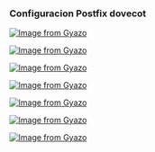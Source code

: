 ### Configuracion Postfix dovecot ###

[![Image from Gyazo](https://i.gyazo.com/c6ea718112c65dbf50b6d7a5d483ec78.png)](https://gyazo.com/c6ea718112c65dbf50b6d7a5d483ec78)

[![Image from Gyazo](https://i.gyazo.com/bd7bc64c3dea50152debfcd44b5ef7f3.png)](https://gyazo.com/bd7bc64c3dea50152debfcd44b5ef7f3)

[![Image from Gyazo](https://i.gyazo.com/f72da6eb2efc2738aa6fbeff00fb0123.png)](https://gyazo.com/f72da6eb2efc2738aa6fbeff00fb0123)

[![Image from Gyazo](https://i.gyazo.com/667f9a017832b956fd13e99103f0c924.png)](https://gyazo.com/667f9a017832b956fd13e99103f0c924)

[![Image from Gyazo](https://i.gyazo.com/ac9003e13a5e5d94892323408b12724a.png)](https://gyazo.com/ac9003e13a5e5d94892323408b12724a)

[![Image from Gyazo](https://i.gyazo.com/d799e6b5b2d69106c7aa032c4716d89c.png)](https://gyazo.com/d799e6b5b2d69106c7aa032c4716d89c)

[![Image from Gyazo](https://i.gyazo.com/fd0e9ce74f8b93babc39fe40dc050c02.png)](https://gyazo.com/fd0e9ce74f8b93babc39fe40dc050c02)

